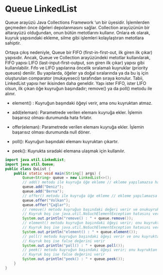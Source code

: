 # Queue LinkedList

Queue arayüzü Java Collections Framework ‘un bir üyesidir. İşlemlerden geçmeden önce öğeleri depolanmasını sağlar. Collection arayüzünün bir altarayüzü olduğundan, onun bütün metotlarını kullanır. Onlara ek olarak, kuyruk yapısındaki ekleme, silme gibi işlemleri kolaylaştıran metotlara sahiptir.

Ortaya çıkış nedeniyle, Queue bir FIFO (first-in-first-out, ilk giren ilk çıkar) yapısıdır. Ancak, Queue ve Collection arayüzündeki metotlar kullanılarak, FIFO yapısı LIFO (last-input-first-output, son giren ilk çıkar) yapısı gibi kullanılabilir. Fıfo ve LIFO yapılarına öncelik sıralamalı kuyruklar (priority queues) denilir. Bu yapılarda, öğeler ya doğal sıralarında ya da bu iş için oluşturulan comparator (mukayeseci) tarafından sıraya konulur. Tabii, LinkedList yapısı her ikisinden daha geneldir. Yapı ister FIFO, ister LIFO olsun, ilk çıkan öğe kuyruğun başındadır; remove() ya da poll() metodu ile alınır.

- element() : Kuyruğun başındaki öğeyi verir, ama onu kuyruktan atmaz.

- add(eleman): Parametrede verilen elemanı kuyruğa ekler. İşlemin başarısız olması durumunda hata fırlatır.

- offer(eleman): Parametrede verilen elemanı kuyruğa ekler. İşlemin başarısız olması durumunda null döner.

- poll(): Kuyruğun başındaki elemanı kuyruktan çıkartır.

- peek(): Kuyrukta sıradaki elemana ulaşmak için kullanılır.

```java
import java.util.LinkedList; 
import java.util.Queue; 
public class QuList { 
    public static void main(String[] args) { 
        Queue<String> queue = new LinkedList<>(); 
        // add() metodu ile kuyruğa öğe ekleme // ekleme yapılamazsa hata verir 
        queue.add("Deniz"); 
        queue.add("Berna"); 
        // offer() metodu ile kuyruğa öğe ekleme // ekleme yapılamazsa false verir 
        queue.offer("Volkan"); 
        queue.offer("Çağlar"); 
        // remove() metodu kuyruğun başındaki değeri verir ve onukuyruktan atar 
        // Kuyruk boş ise java.util.NoSuchElementException hatasını verir. 
        System.out.println("remove() : " + queue.remove()); 
        // element() metodu kuyruğun başındaki öğeyi verir; onu kuyruktan atmaz 
        // Kuyruk boş ise java.util.NoSuchElementException hatasını verir. 
        System.out.println("element() : " + queue.element()); 
        // poll() metodu kuyruğun başındaki öğeyi verir ve onu kuyruktan atar 
        // Kuyruk boş ise false değerini verir 
        System.out.println("poll() : " + queue.poll()); 
        // peek() metodu kuyruğun başındaki öğeyi verir; onu kuyruktan atmaz 
        // Kuyruk boş ise false değerini verir 
        System.out.println("peek() : " + queue.peek());     
    }
}
````